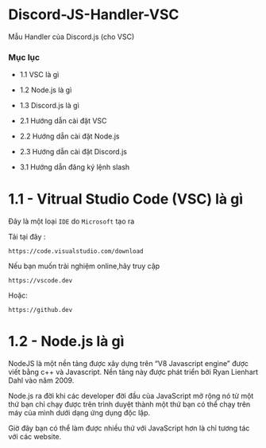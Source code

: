 # Discord-JS-Handler-VSC
Mẫu Handler của Discord.js (cho VSC)
### Mục lục
- 1.1 VSC là gì

- 1.2 Node.js là gì

- 1.3 Discord.js là gì

- 2.1 Hướng dẫn cài đặt VSC

- 2.2 Hướng dẫn cài đặt Node.js

- 2.3 Hướng dẫn cài đặt Discord.js

- 3.1 Hướng dẫn đăng ký lệnh slash
# 1.1 - Vitrual Studio Code (VSC) là gì 
Đây là một loại `IDE` do `Microsoft` tạo ra 

Tải tại đây :

```
https://code.visualstudio.com/download
```

Nếu bạn muốn trải nghiệm online,hãy truy cập

```
https://vscode.dev
```

Hoặc:

```
https://github.dev
```
# 1.2 - Node.js là gì
NodeJS là một nền tảng được xây dựng trên “V8 Javascript engine” được viết bằng c++ và Javascript. Nền tảng này được phát triển bởi Ryan Lienhart Dahl vào năm 2009.

Node.js ra đời khi các developer đời đầu của JavaScript mở rộng nó từ một thứ bạn chỉ chạy được trên trình duyệt thành một thứ bạn có thể chạy trên máy của mình dưới dạng ứng dụng độc lập.

Giờ đây bạn có thể làm được nhiều thứ với JavaScript hơn là chỉ tương tác với các website.






